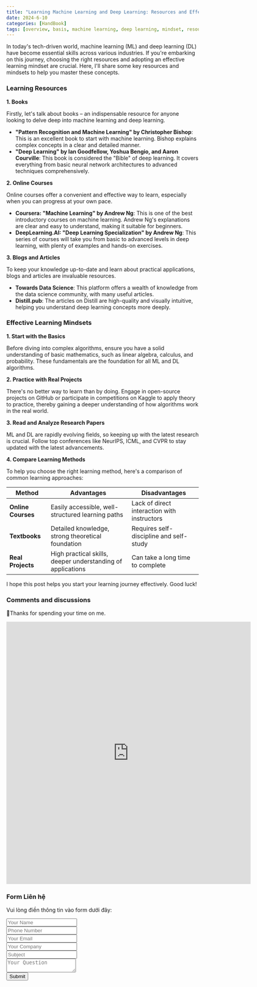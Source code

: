 ```yaml
---
title: "Learning Machine Learning and Deep Learning: Resources and Effective Mindsets"
date: 2024-6-10
categories: [HandBook]
tags: [overview, basis, machine learning, deep learning, mindset, resources ]
---
```

In today's tech-driven world, machine learning (ML) and deep learning (DL) have become essential skills across various industries. If you're embarking on this journey, choosing the right resources and adopting an effective learning mindset are crucial. Here, I'll share some key resources and mindsets to help you master these concepts.

### Learning Resources

**1. Books**

Firstly, let's talk about books – an indispensable resource for anyone looking to delve deep into machine learning and deep learning.

- **"Pattern Recognition and Machine Learning" by Christopher Bishop**: This is an excellent book to start with machine learning. Bishop explains complex concepts in a clear and detailed manner.
- **"Deep Learning" by Ian Goodfellow, Yoshua Bengio, and Aaron Courville**: This book is considered the "Bible" of deep learning. It covers everything from basic neural network architectures to advanced techniques comprehensively.

**2. Online Courses**

Online courses offer a convenient and effective way to learn, especially when you can progress at your own pace.

- **Coursera: "Machine Learning" by Andrew Ng**: This is one of the best introductory courses on machine learning. Andrew Ng's explanations are clear and easy to understand, making it suitable for beginners.
- **DeepLearning.AI: "Deep Learning Specialization" by Andrew Ng**: This series of courses will take you from basic to advanced levels in deep learning, with plenty of examples and hands-on exercises.

**3. Blogs and Articles**

To keep your knowledge up-to-date and learn about practical applications, blogs and articles are invaluable resources.

- **Towards Data Science**: This platform offers a wealth of knowledge from the data science community, with many useful articles.
- **Distill.pub**: The articles on Distill are high-quality and visually intuitive, helping you understand deep learning concepts more deeply.

### Effective Learning Mindsets

**1. Start with the Basics**

Before diving into complex algorithms, ensure you have a solid understanding of basic mathematics, such as linear algebra, calculus, and probability. These fundamentals are the foundation for all ML and DL algorithms.

**2. Practice with Real Projects**

There's no better way to learn than by doing. Engage in open-source projects on GitHub or participate in competitions on Kaggle to apply theory to practice, thereby gaining a deeper understanding of how algorithms work in the real world.

**3. Read and Analyze Research Papers**

ML and DL are rapidly evolving fields, so keeping up with the latest research is crucial. Follow top conferences like NeurIPS, ICML, and CVPR to stay updated with the latest advancements.

**4. Compare Learning Methods**

To help you choose the right learning method, here's a comparison of common learning approaches:

| Method          | Advantages                                    | Disadvantages                        |
|-----------------|-----------------------------------------------|--------------------------------------|
| **Online Courses** | Easily accessible, well-structured learning paths | Lack of direct interaction with instructors |
| **Textbooks**     | Detailed knowledge, strong theoretical foundation | Requires self-discipline and self-study |
| **Real Projects** | High practical skills, deeper understanding of applications | Can take a long time to complete |


I hope this post helps you start your learning journey effectively. Good luck!

### Comments and discussions 

📍Thanks for spending your time on me.

<iframe src="https://forms.gle/DdmAidKFda4MUDfP6" width="640" height="686" frameborder="0" marginheight="0" marginwidth="0">🔃Đang tải…</iframe>


### Form Liên hệ

Vui lòng điền thông tin vào form dưới đây:

<form id="leadForm">
    <input type="text" name="name" placeholder="Your Name" required><br>
    <input type="text" name="phone" placeholder="Phone Number" required><br>
    <input type="email" name="email" placeholder="Your Email" required><br>
    <input type="text" name="company" placeholder="Your Company" required><br>
    <input type="text" name="subject" placeholder="Subject" required><br>
    <textarea name="question" placeholder="Your Question" required></textarea><br>
    <button type="submit">Submit</button>
</form>

<script>
document.getElementById('leadForm').addEventListener('submit', function(e) {
    e.preventDefault(); // Ngăn form gửi theo cách mặc định

    // Lấy dữ liệu từ form
    var formData = {
        name: this.name.value,
        phone: this.phone.value,
        email: this.email.value,
        company: this.company.value,
        subject: this.subject.value,
        question: this.question.value
    };

    // Gửi dữ liệu đến API Odoo
    fetch('http://localhost:8069/api/lead', {
        method: 'POST',
        headers: {
            'Content-Type': 'application/json'
        },
        body: JSON.stringify(formData)
    })
    .then(response => response.json())
    .then(data => {
        if (data.status === 'success') {
            alert('create successfully with ID: ' + data.lead_id);
        } else {
            alert('errori: ' + data.message);
        }
    })
    .catch(error => {
        console.error('error:', error);
    });
});
</script>


